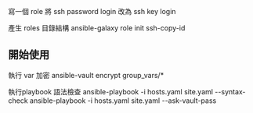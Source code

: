 寫一個 role
將 ssh password login 改為
ssh key login

產生 roles 目錄結構 ansible-galaxy role init ssh-copy-id

## 開始使用
執行 var 加密
ansible-vault encrypt group_vars/*

執行playbook 語法檢查
ansible-playbook -i hosts.yaml site.yaml --syntax-check
ansible-playbook -i hosts.yaml site.yaml --ask-vault-pass



